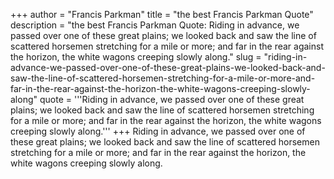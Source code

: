 +++
author = "Francis Parkman"
title = "the best Francis Parkman Quote"
description = "the best Francis Parkman Quote: Riding in advance, we passed over one of these great plains; we looked back and saw the line of scattered horsemen stretching for a mile or more; and far in the rear against the horizon, the white wagons creeping slowly along."
slug = "riding-in-advance-we-passed-over-one-of-these-great-plains-we-looked-back-and-saw-the-line-of-scattered-horsemen-stretching-for-a-mile-or-more-and-far-in-the-rear-against-the-horizon-the-white-wagons-creeping-slowly-along"
quote = '''Riding in advance, we passed over one of these great plains; we looked back and saw the line of scattered horsemen stretching for a mile or more; and far in the rear against the horizon, the white wagons creeping slowly along.'''
+++
Riding in advance, we passed over one of these great plains; we looked back and saw the line of scattered horsemen stretching for a mile or more; and far in the rear against the horizon, the white wagons creeping slowly along.
